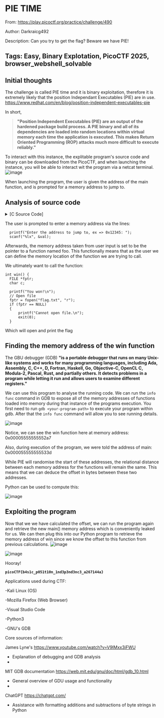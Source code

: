 <h1> PIE TIME </h1>

From: https://play.picoctf.org/practice/challenge/490

Author: Darkraicg492

Description: Can you try to get the flag? Beware we have PIE!

Tags: Easy, Binary Explotation, PicoCTF 2025, browser_webshell_solvable
---

<h2> Initial thoughts </h2>

The challenge is called PIE time and it is binary exploitation, therefore it is extremely likely that the position Independant Executables (PIE) are in use. https://www.redhat.com/en/blog/position-independent-executables-pie

In short,
>__"Position Independent Executables (PIE) are an output of the hardened package build process. A PIE binary and all of its dependencies are loaded into random locations within virtual memory each time the application is executed. This makes Return Oriented Programming (ROP) attacks much more difficult to execute reliably."__

To interact with this instance, the explitable program's source code and binary can be downloaded from the PicoCTF, and when launching the instance, you will be able to interact wit the program via a netcat terminal.
![image](https://github.com/user-attachments/assets/34d62907-22e1-4644-9350-8ac882e2ebd9)

When launching the program, the user is given the address of the main function, and is prompted for a memory address to jump to.


<h2> Analysis of source code </h2>

<details>
<summary>[C Source Code]</summary>
  
```
#include <stdio.h>
#include <stdlib.h>
#include <signal.h>
#include <unistd.h>

void segfault_handler() {
  printf("Segfault Occurred, incorrect address.\n");
  exit(0);
}

int win() {
  FILE *fptr;
  char c;

  printf("You won!\n");
  // Open file
  fptr = fopen("flag.txt", "r");
  if (fptr == NULL)
  {
      printf("Cannot open file.\n");
      exit(0);
  }

  // Read contents from file
  c = fgetc(fptr);
  while (c != EOF)
  {
      printf ("%c", c);
      c = fgetc(fptr);
  }

  printf("\n");
  fclose(fptr);
}

int main() {
  signal(SIGSEGV, segfault_handler);
  setvbuf(stdout, NULL, _IONBF, 0); // _IONBF = Unbuffered

  printf("Address of main: %p\n", &main);

  unsigned long val;
  printf("Enter the address to jump to, ex => 0x12345: ");
  scanf("%lx", &val);
  printf("Your input: %lx\n", val);

  void (*foo)(void) = (void (*)())val;
  foo();
}
```  
</details>

The user is prompted to enter a memory address via the lines:
```
  printf("Enter the address to jump to, ex => 0x12345: ");
  scanf("%lx", &val);
```

Afterwards, the memory address taken from user input is set to be the pointer to a function named foo. This functionally means that as the user we can define the memory location of the function we are trying to call.

We ultimately want to call the function:
```
int win() {
  FILE *fptr;
  char c;

  printf("You won!\n");
  // Open file
  fptr = fopen("flag.txt", "r");
  if (fptr == NULL)
  {
      printf("Cannot open file.\n");
      exit(0);
  }
```
Which will open and print the flag

<h2> Finding the memory address of the win function </h2>

The GBU debugger (GDB) __"is a portable debugger that runs on many Unix-like systems and works for many programming languages, including Ada, Assembly, C, C++, D, Fortran, Haskell, Go, Objective-C, OpenCL C, Modula-2, Pascal, Rust, and partially others. It detects problems in a program while letting it run and allows users to examine different registers."__

We can use this program to analyse the running code. We can run the `info func` command in GDB to expose all of the memory addresses of functions loaded into memory during that instance of the programs execution. You first need to run `gdb <your-program-path>` to execute your program within gdb. After that the `info func` command will allow you to see running details.

![image](https://github.com/user-attachments/assets/e999ebd2-6408-4d72-bc12-f27064fdecbb)

Notice, we can see the win function here at memory address: 0x00005555555552a7

Also, during execution of the program, we were told the address of main: 0x000055555555533d

While PIE will randomise the start of these addresses, the relational distance between each memory address for the functions will remain the same. This means that we can deduce the offset in bytes between these two addresses.

Python can be used to compute this:

![image](https://github.com/user-attachments/assets/7231f6dd-ad49-40df-a025-97ed69f24b1f)

<h2> Exploiting the program </h2>

Now that we we have calculated the offset, we can run the program again and retrieve the new main() memory address which is conveniently leaked for us. We can then plug this into our Python program to retrieve the memory address of win since we know the offset to this function from previous calculations.
![image](https://github.com/user-attachments/assets/a96a9c6c-702a-48bd-b657-abb514d42df3)

![image](https://github.com/user-attachments/assets/2356a256-2a44-4de0-b895-5b359fa5d302)

Hooray!

__`picoCTF{b4s1c_p051t10n_1nd3p3nd3nc3_a267144a}`__

Applications used during CTF:

-Kali Linux (OS)

-Mozilla Firefox (Web Browser)

-Visual Studio Code

-Python3

-GNU's GDB

Core sources of information:

James Lyne's https://www.youtube.com/watch?v=V9lMxx3iFWU

  - Explanation of debugging and GDB analysis
  - 
MIT GDB documentation https://web.mit.edu/gnu/doc/html/gdb_10.html

  - General overview of GDU usage and functionality
  - 
ChatGPT https://chatgpt.com/

  - Assistance with formatting additions and subtractions of byte strings in Python

